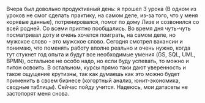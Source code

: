 Вчера был довольно продуктивный день: я прошел 3 урока (В одном из уроков не смог сделать практику, на самом деле, из-за того, что у меня корявые данные), потренировался, помог по дому Лизе и созвонился со всей родней. Со всеми приятно пообщались. Во время дня чуть-чуть посматривал доту и очень хочется поиграть, на самом деле, но мужское слово - это мужское слово.
Сегодня смотрел вакансии и понимаю, что поменять работу вполне реально и очень нужно, когда тут стукнет год опыта и будут все необходимые умения (GS, SQL, UML, BPMN), остальное не особо надо, но если буду успевать, то можно и питон освоить. В остальном, курсы прямо таки дают уверенность и такое ощущение крутизны, так как думаешь как это можно будет применить в своем бизнесе (когортный анализ, юнит-экономика, сводные таблицы).
Сейчас пойду учится. Надеюсь, мои датасеты не застопорят меня снова. 